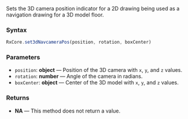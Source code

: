Sets the 3D camera position indicator for a 2D drawing being used as a navigation drawing for a 3D model floor.

### Syntax

```typescript
RxCore.set3dNavcameraPos(position, rotation, boxCenter)
```

### Parameters

- `position`: **object** — Position of the 3D camera with `x`, `y`, and `z` values.
- `rotation`: **number** — Angle of the camera in radians.
- `boxCenter`: **object** — Center of the 3D model with `x`, `y`, and `z` values.

### Returns

- **NA** — This method does not return a value.